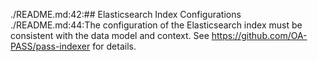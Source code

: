 ./README.md:42:## Elasticsearch Index Configurations
./README.md:44:The configuration of the Elasticsearch index must be consistent with the data model and context. See https://github.com/OA-PASS/pass-indexer for details.
